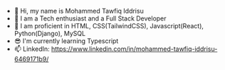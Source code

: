 - 👋 Hi, my name is Mohammed Tawfiq Iddrisu
- 👀 I am a Tech enthusiast and a Full Stack Developer
- 🌱 I am proficient in HTML, CSS(TailwindCSS), Javascript(React), Python(Django), MySQL
- 😎 I'm currently learning Typescript
- 📫 LinkedIn: https://www.linkedin.com/in/mohammed-tawfiq-iddrisu-6469171b9/

<!---
Tawphiq/Tawphiq is a ✨ special ✨ repository because its `README.md` (this file) appears on your GitHub profile.
You can click the Preview link to take a look at your changes.
--->
